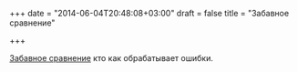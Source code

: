 +++
date = "2014-06-04T20:48:08+03:00"
draft = false
title = "Забавное сравнение"

+++

<p><a href="https://code.ohloh.net/search?s=%22if%20err%20!%3D%20nil%22&amp;pp=0&amp;fe=go&amp;mp=1&amp;ml=0&amp;me=1&amp;md=1&amp;ff=1&amp;filterChecked=true">Забавное сравнение</a> кто как обрабатывает ошибки.</p>

